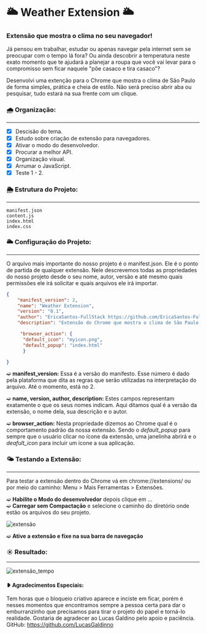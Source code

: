 # 🌥 Weather Extension 🌥
### Extensão que mostra o clima no seu navegador!

Já pensou em trabalhar, estudar ou apenas navegar pela internet sem se preocupar com o tempo lá fora? Ou ainda descobrir a temperatura neste exato momento que te ajudará a planejar a roupa que você vai levar para o compromisso sem ficar naquele "põe casaco e tira casaco"?

Desenvolvi uma extenção para o Chrome que mostra o clima de São Paulo de forma simples, prática e cheia de estilo. Não será preciso abrir aba ou pesquisar, tudo estará na sua frente com um clique.

### 🌧 Organização:
____________________
- [x] Descisão do tema.
- [x] Estudo sobre criação de extensão para navegadores.
- [x] Ativar o modo do desenvolvedor.
- [x] Procurar a melhor API.
- [x] Organização visual.
- [x] Arrumar o JavaScript.
- [x] Teste 1 - 2.

### 🌦 Estrutura do Projeto:
____________________
~~~
manifest.json
content.js
index.html
index.css
~~~

### 🌥 Configuração do Projeto:
____________________
O arquivo mais importante do nosso projeto é o manifest.json. Ele é o ponto de partida de qualquer extensão. Nele descrevemos todas as propriedades do nosso projeto desde o seu nome, autor, versão e até mesmo quais permissões ele irá solicitar e quais arquivos ele irá importar.

~~~json
{
    "manifest_version": 2,
    "name": "Weather Extension",
    "version": "0.1",
    "author": "EricaSantos-FullStack https://github.com/EricaSantos-FullStack",
    "description": "Extensão do Chrome que mostra o clima de São Paulo de forma simples, prática e cheia de estilo.",

     "browser_action": {
      "default_icon": "myicon.png",
      "default_popup": "index.html"
      }

}
~~~

➫ **manifest_version:** Essa é a versão do manifesto. Esse número é dado pela plataforma que dita as regras que serão utilizadas na interpretação do arquivo. Até o momento, está no 2.

➫ **name, version, author, description:** Estes campos representam exatamente o que os seus nomes indicam. Aqui ditamos qual é a versão da extensão, o nome dela, sua descrição e o autor.

➫ **browser_action:** Nesta propriedade dizemos ao Chrome qual é o comportamento padrão da nossa extensão. Sendo o *default_popup* para sempre que o usuário clicar no ícone da extensão, uma janelinha abrirá e o *deafult_icon* para incluir um icone a sua aplicação.

### 🌤 Testando a Extensão:
_____________________
Para testar a extensão dentro do Chrome vá em chrome://extensions/ ou por meio do caminho: Menu > Mais Ferramentas > Extensões.

➫ **Habilite o Modo do desenvolvedor** depois clique em ...  
➫ **Carregar sem Compactação** e selecione o caminho do diretório onde estão os arquivos do seu projeto.

![extensão](https://user-images.githubusercontent.com/71906862/116840273-999ea380-abab-11eb-97a8-85115cb518ad.PNG)

➫ **Ative a extensão e fixe na sua barra de navegação**

### ☀ Resultado:
_______________________

![extensão_tempo](https://user-images.githubusercontent.com/71906862/116840274-9a373a00-abab-11eb-804f-c4caf984b29b.PNG)



#### ❥ Agradecimentos Especiais:

Tem horas que o bloqueio criativo aparece e inciste em ficar, porém é nesses momentos que encontramos sempre a pessoa certa para dar o emburranzinho que precisamos para tirar o projeto do papel e torná-lo realidade. 
Gostaria de agradecer ao Lucas Galdino pelo apoio e paciência.  
GitHub: https://github.com/LucasGaldinno
